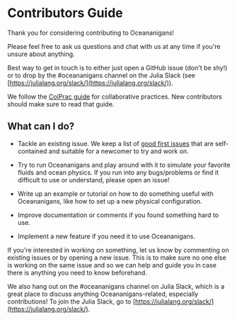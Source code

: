# Contributors Guide

Thank you for considering contributing to Oceananigans! 

Please feel free to ask us questions and chat with us at any time if you're
unsure about anything.

Best way to get in touch is to either just open a GitHub issue (don't be shy!) or
to drop by the #oceananigans channel on the Julia Slack (see
[https://julialang.org/slack/](https://julialang.org/slack/)).

We follow the [ColPrac guide](https://github.com/SciML/ColPrac) for collaborative
practices. New contributors should make sure to read that guide.

## What can I do?

* Tackle an existing issue. We keep a list of [good first issues](https://github.com/climate-machine/Oceananigans.jl/issues?q=is%3Aissue+is%3Aopen+label%3A%22good+first+issue%22)
  that are self-contained and suitable for a newcomer to try and work on.

* Try to run Oceananigans and play around with it to simulate your favorite
  fluids and ocean physics. If you run into any bugs/problems or find it difficult
  to use or understand, please open an issue!

* Write up an example or tutorial on how to do something useful with
  Oceananigans, like how to set up a new physical configuration.

* Improve documentation or comments if you found something hard to use.

* Implement a new feature if you need it to use Oceananigans.

If you're interested in working on something, let us know by commenting on
existing issues or by opening a new issue. This is to make sure no one else
is working on the same issue and so we can help and guide you in case there
is anything you need to know beforehand.

We also hang out on the #oceananigans channel on Julia Slack, which is a great
place to discuss anything Oceananigans-related, especially contributions! To
join the Julia Slack, go to [https://julialang.org/slack/](https://julialang.org/slack/).

